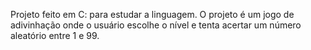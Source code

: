 Projeto feito em C: para estudar a linguagem.
O projeto é um jogo de adivinhação onde o usuário escolhe o nível e tenta acertar um número aleatório entre 1 e 99.
